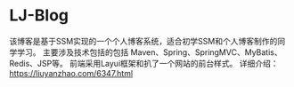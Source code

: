 # LJ-Blog
该博客是基于SSM实现的一个个人博客系统，适合初学SSM和个人博客制作的同学学习。 主要涉及技术包括的包括 Maven、Spring、SpringMVC、MyBatis、Redis、JSP等。 前端采用Layui框架和扒了一个网站的前台样式。  详细介绍：https://liuyanzhao.com/6347.html
